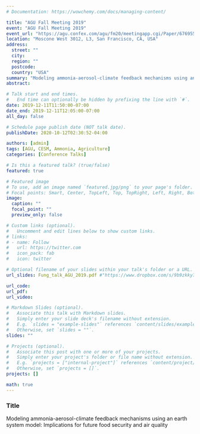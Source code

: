 ```yaml
---
# Documentation: https://wowchemy.com/docs/managing-content/

title: "AGU Fall Meeting 2019"
event: "AGU Fall Meeting 2019"
event_url: "https://agu.confex.com/agu/fm20/meetingapp.cgi/Paper/676955"
location: "Moscone West 3012, L3, San Francisco, CA, USA"
address:
  street: ""
  city:
  region: ""
  postcode:
  country: "USA"
summary: "Modeling ammonia-aerosol-climate feedback mechanisms using an earth system model: Implications for future food security and air quality"
abstract:

# Talk start and end times.
#   End time can optionally be hidden by prefixing the line with `#`.
date: 2019-12-11T11:50:00-07:00
date_end: 2019-12-11T12:05:00-07:00
all_day: false

# Schedule page publish date (NOT talk date).
publishDate: 2020-10-12T02:30:52-04:00

authors: [admin]
tags: [AGU, CESM, Ammonia, Agriculture]
categories: [Conference Talks]

# Is this a featured talk? (true/false)
featured: true

# Featured image
# To use, add an image named `featured.jpg/png` to your page's folder.
# Focal points: Smart, Center, TopLeft, Top, TopRight, Left, Right, BottomLeft, Bottom, BottomRight.
image:
  caption: ""
  focal_point: ""
  preview_only: false

# Custom links (optional).
#   Uncomment and edit lines below to show custom links.
# links:
# - name: Follow
#   url: https://twitter.com
#   icon_pack: fab
#   icon: twitter

# Optional filename of your slides within your talk's folder or a URL.
url_slides: Fung_talk_AGU_2019.pdf #"https://www.dropbox.com/s/9b9zkky7o3omtlb/Presentation%20-%20AGU%202019%20_fkm.pdf?dl=0"

url_code:
url_pdf:
url_video:

# Markdown Slides (optional).
#   Associate this talk with Markdown slides.
#   Simply enter your slide deck's filename without extension.
#   E.g. `slides = "example-slides"` references `content/slides/example-slides.md`.
#   Otherwise, set `slides = ""`.
slides: ""

# Projects (optional).
#   Associate this post with one or more of your projects.
#   Simply enter your project's folder or file name without extension.
#   E.g. `projects = ["internal-project"]` references `content/project/deep-learning/index.md`.
#   Otherwise, set `projects = []`.
projects: []

math: true
---
```


### Title

Modeling ammonia-aerosol-climate feedback mechanisms using an earth system model: Implications for future food security and air quality

